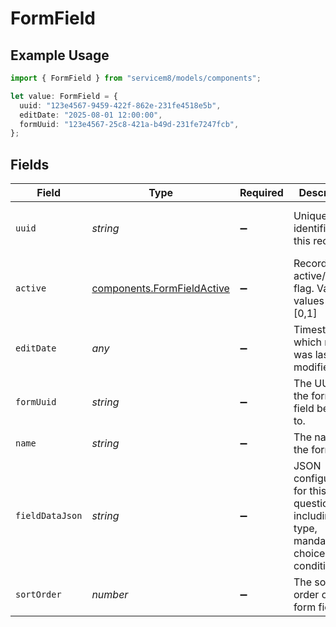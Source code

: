 # FormField

## Example Usage

```typescript
import { FormField } from "servicem8/models/components";

let value: FormField = {
  uuid: "123e4567-9459-422f-862e-231fe4518e5b",
  editDate: "2025-08-01 12:00:00",
  formUuid: "123e4567-25c8-421a-b49d-231fe7247fcb",
};
```

## Fields

| Field                                                                                    | Type                                                                                     | Required                                                                                 | Description                                                                              | Example                                                                                  |
| ---------------------------------------------------------------------------------------- | ---------------------------------------------------------------------------------------- | ---------------------------------------------------------------------------------------- | ---------------------------------------------------------------------------------------- | ---------------------------------------------------------------------------------------- |
| `uuid`                                                                                   | *string*                                                                                 | :heavy_minus_sign:                                                                       | Unique identifier for this record                                                        | 123e4567-9459-422f-862e-231fe4518e5b                                                     |
| `active`                                                                                 | [components.FormFieldActive](../../models/components/formfieldactive.md)                 | :heavy_minus_sign:                                                                       | Record active/deleted flag.  Valid values are [0,1]                                      |                                                                                          |
| `editDate`                                                                               | *any*                                                                                    | :heavy_minus_sign:                                                                       | Timestamp at which record was last modified                                              | 2025-08-01 12:00:00                                                                      |
| `formUuid`                                                                               | *string*                                                                                 | :heavy_minus_sign:                                                                       | The UUID of the form this field belongs to.                                              | 123e4567-25c8-421a-b49d-231fe7247fcb                                                     |
| `name`                                                                                   | *string*                                                                                 | :heavy_minus_sign:                                                                       | The name of the form field.                                                              |                                                                                          |
| `fieldDataJson`                                                                          | *string*                                                                                 | :heavy_minus_sign:                                                                       | JSON configuration for this question, including type, mandatory, choices and conditions. |                                                                                          |
| `sortOrder`                                                                              | *number*                                                                                 | :heavy_minus_sign:                                                                       | The sort order of the form field.                                                        |                                                                                          |